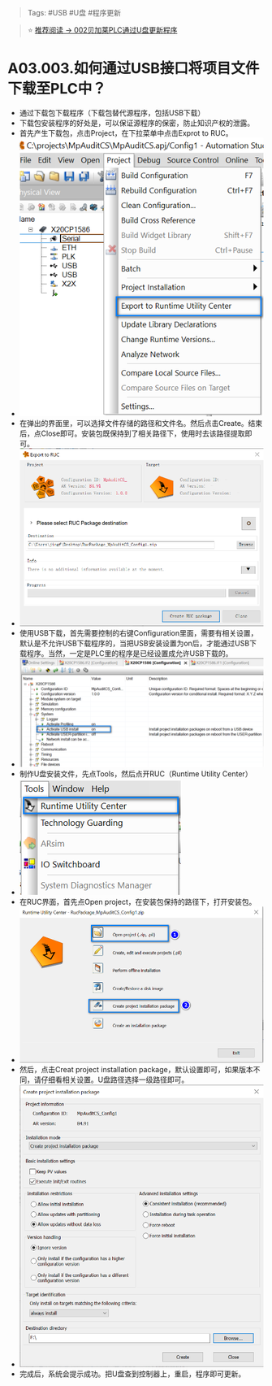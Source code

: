 > Tags: #USB #U盘 #程序更新

> ⭐ [推荐阅读 → 002贝加莱PLC通过U盘更新程序](/C04_现场维运/002贝加莱PLC通过U盘更新程序.md)

# A03.003.如何通过USB接口将项目文件下载至PLC中？

- 通过下载包下载程序（下载包替代源程序，包括USB下载）
- 下载包安装程序的好处是，可以保证源程序的保密，防止知识产权的泄露。
- 首先产生下载包，点击Project，在下拉菜单中点击Exprot to RUC。
- ![Img](./FILES/003如何通过USB接口将项目文件下载至PLC中？.md/img-20220528211343.png)
- 在弹出的界面里，可以选择文件存储的路径和文件名。然后点击Create。结束后，点Close即可。安装包既保持到了相关路径下，使用时去该路径提取即可。
- ![Img](./FILES/003如何通过USB接口将项目文件下载至PLC中？.md/img-20220528211349.png)
- 使用USB下载，首先需要控制的右键Configuration里面，需要有相关设置，默认是不允许USB下载程序的，当把USB安装设置为on后，才能通过USB下载程序。当然，一定是PLC里的程序是已经设置成允许USB下载的。
- ![Img](./FILES/003如何通过USB接口将项目文件下载至PLC中？.md/img-20220528211359.png)
- 制作U盘安装文件，先点Tools，然后点开RUC（Runtime Utility Center）
- ![Img](./FILES/003如何通过USB接口将项目文件下载至PLC中？.md/img-20220528211420.png)
- 在RUC界面，首先点Open project，在安装包保持的路径下，打开安装包。
- ![Img](./FILES/003如何通过USB接口将项目文件下载至PLC中？.md/img-20220528211429.png)
- 然后，点击Creat project installation package，默认设置即可，如果版本不同，请仔细看相关设置。U盘路径选择一级路径即可。
- ![Img](./FILES/003如何通过USB接口将项目文件下载至PLC中？.md/img-20220528211437.png)
- 完成后，系统会提示成功。把U盘查到控制器上，重启，程序即可更新。
